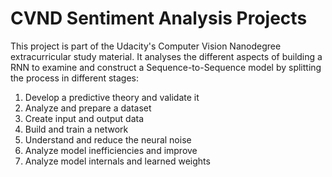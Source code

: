 # CVND Sentiment Analysis Projects

This project is part of the Udacity's Computer Vision Nanodegree extracurricular study material.
It analyses the different aspects of building a RNN to examine and construct a Sequence-to-Sequence model by splitting the process in different stages:

1. Develop a predictive theory and validate it
2. Analyze and prepare a dataset
3. Create input and output data
4. Build and train a network
5. Understand and reduce the neural noise
6. Analyze model inefficiencies and improve
7. Analyze model internals and learned weights
